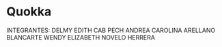 # Quokka
INTEGRANTES:
DELMY EDITH CAB PECH
ANDREA CAROLINA ARELLANO BLANCARTE
WENDY ELIZABETH NOVELO HERRERA
